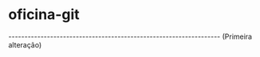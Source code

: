 # oficina-git
------------------------------------------------------------------ (Primeira alteração)

